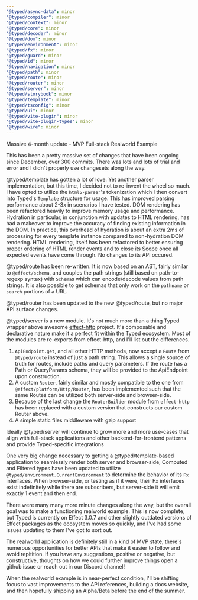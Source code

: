 ```yaml
---
"@typed/async-data": minor
"@typed/compiler": minor
"@typed/context": minor
"@typed/core": minor
"@typed/decoder": minor
"@typed/dom": minor
"@typed/environment": minor
"@typed/fx": minor
"@typed/guard": minor
"@typed/id": minor
"@typed/navigation": minor
"@typed/path": minor
"@typed/route": minor
"@typed/router": minor
"@typed/server": minor
"@typed/storybook": minor
"@typed/template": minor
"@typed/tsconfig": minor
"@typed/ui": minor
"@typed/vite-plugin": minor
"@typed/vite-plugin-types": minor
"@typed/wire": minor
---
```


Massive 4-month update - MVP Full-stack Realworld Example

This has been a pretty massive set of changes that have been ongoing since December, over 300 commits. There was
lots and lots of trial and error and I didn't properly use changesets along the way.

@typed/template has gotten a lot of love. Yet another parser implementation, but this time, I decided not to re-invent the wheel so much.
I have opted to utilize the `html5-parser`'s tokenization which I then convert into Typed's `Template` structure for usage.
This has improved parsing performance about 2-3x in scenarios I have tested. DOM rendering has been refactored heavily to improve memory usage
and performance. Hydration in particular, in conjunction with updates to HTML rendering, has had a makeover to improve the accuracy of finding
existing information in the DOM. In practice, this overhead of hydration is about an extra 2ms of processing for every template instance compared
to non-hydration DOM rendering. HTML rendering, itself has been refactored to better ensuring proper ordering of HTML render events and to close its
Scope once all expected events have come through. No changes to its API occured.

@typed/route has been re-written. It is now based on an AST, fairly similar to `@effect/schema`, and couples the path strings (still based on path-to-regexp syntax) with `Schema`s which can encode/decode values from path strings. It is also possible to get schemas that only work on the `pathname` or `search` portions of a URL.

@typed/router has been updated to the new @typed/route, but no major API surface changes.

@typed/server is a new module. It's not much more than a thing Typed wrapper above awesome [effect-http](https://github.com/sukovanej/effect-http) project.
It's composable and declarative nature make it a perfect fit within the Typed ecosystem. Most of the modules are re-exports from effect-http,
and I'll list out the differences.

1. `ApiEndpoint.get`, and all other HTTP methods, now accept a `Route` from `@typed/route` instead of just a path string. This allows a single source of truth for routes, include paths and query parameters. If the route has a Path or QueryParams schema, they will be provided to the ApiEndpoint upon construction.
2. A custom `Router`, fairly similar and mostly compatible to the one from `@effect/platform/Http/Router`, has been implemented such that the same Routes can be utilized both server-side and browser-side.
3. Because of the last change the `RouterBuilder` module from `effect-http` has been replaced with a custom version that constructs our custom Router above.
4. A simple static files middleware with gzip support

Ideally @typed/server will continue to grow more and more use-cases that align with full-stack applications and other backend-for-frontend patterns and
provide Typed-specific integrations

One very big change necessary to getting a @typed/template-based application to seamlessly render both server and browser-side, Computed and Filtered types
have been updated to utilize `@typed/environment.CurrentEnvironment` to determine the behavior of its `Fx` interfaces. When browser-side, or testing as if it were, their Fx interfaces exist indefinitely while there are subscribers, but server-side it will emit exactly 1 event and then end.

There were many many more minute changes along the way, but the overall goal was to make a functioning realworld example. This is now complete, but Typed is currently on Effect 3.0.7 and other slightly outdated versions of Effect packages as the ecosystem moves so quickly, and I've had some issues updating to them I've got to sort out.

The realworld application is definitely still in a kind of MVP state, there's numerous opportunities for better APIs that make it easier to follow and avoid repitition. If you have any suggestions, positive or negative, but constructive, thoughts on how we could further improve things open a github issue or reach out in our Discord channel!

When the realworld example is in near-perfect condition, I'll be shifting focus to vast improvements to the API references, building a docs website, and then hopefully shipping an Alpha/Beta before the end of the summer.
